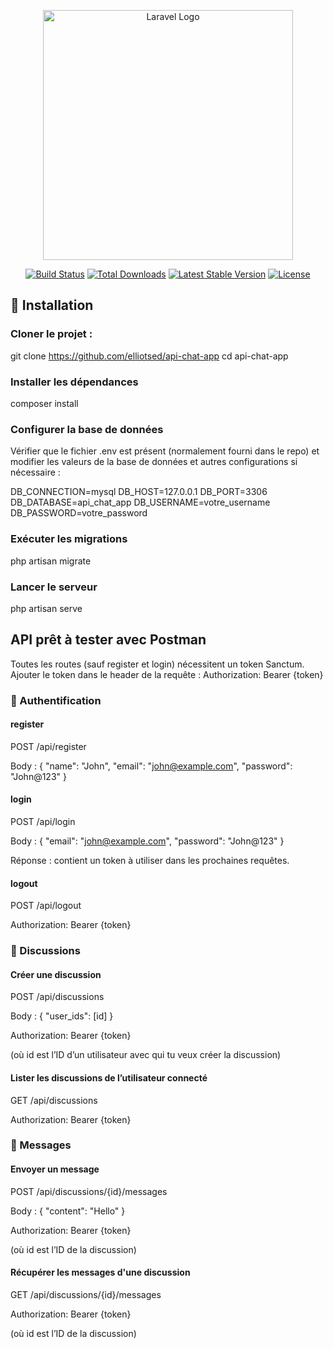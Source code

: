 <p align="center"><a href="https://laravel.com" target="_blank"><img src="https://raw.githubusercontent.com/laravel/art/master/logo-lockup/5%20SVG/2%20CMYK/1%20Full%20Color/laravel-logolockup-cmyk-red.svg" width="400" alt="Laravel Logo"></a></p>

<p align="center">
<a href="https://github.com/laravel/framework/actions"><img src="https://github.com/laravel/framework/workflows/tests/badge.svg" alt="Build Status"></a>
<a href="https://packagist.org/packages/laravel/framework"><img src="https://img.shields.io/packagist/dt/laravel/framework" alt="Total Downloads"></a>
<a href="https://packagist.org/packages/laravel/framework"><img src="https://img.shields.io/packagist/v/laravel/framework" alt="Latest Stable Version"></a>
<a href="https://packagist.org/packages/laravel/framework"><img src="https://img.shields.io/packagist/l/laravel/framework" alt="License"></a>
</p>

## 🚀 Installation

### Cloner le projet :
git clone https://github.com/elliotsed/api-chat-app
cd api-chat-app

### Installer les dépendances
composer install

### Configurer la base de données
Vérifier que le fichier .env est présent (normalement fourni dans le repo) et modifier les valeurs de la base de données et autres configurations si nécessaire :

DB_CONNECTION=mysql
DB_HOST=127.0.0.1
DB_PORT=3306
DB_DATABASE=api_chat_app
DB_USERNAME=votre_username
DB_PASSWORD=votre_password

### Exécuter les migrations
php artisan migrate

### Lancer le serveur
php artisan serve

## API prêt à tester avec Postman
Toutes les routes (sauf register et login) nécessitent un token Sanctum. Ajouter le token dans le header de la requête :
Authorization: Bearer {token}

### 🔐 Authentification

#### register
POST /api/register

Body :
{
  "name": "John",
  "email": "john@example.com",
  "password": "John@123"
}

#### login
POST /api/login

Body :
{
  "email": "john@example.com",
  "password": "John@123"
}

Réponse : contient un token à utiliser dans les prochaines requêtes.

#### logout
POST /api/logout

Authorization: Bearer {token}

### 💬 Discussions

#### Créer une discussion
POST /api/discussions

Body :
{
  "user_ids": [id]
}

Authorization: Bearer {token}

(où id est l’ID d’un utilisateur avec qui tu veux créer la discussion)

#### Lister les discussions de l’utilisateur connecté
GET /api/discussions

Authorization: Bearer {token}

### 📨 Messages

#### Envoyer un message
POST /api/discussions/{id}/messages

Body : 
{
  "content": "Hello"
}

Authorization: Bearer {token}

(où id est l’ID de la discussion)



#### Récupérer les messages d'une discussion
GET /api/discussions/{id}/messages

Authorization: Bearer {token}

(où id est l’ID de la discussion)






